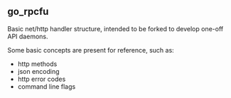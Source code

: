 ## go_rpcfu

Basic net/http handler structure, intended to be forked to develop one-off API daemons.

Some basic concepts are present for reference, such as:

* http methods
* json encoding
* http error codes
* command line flags
